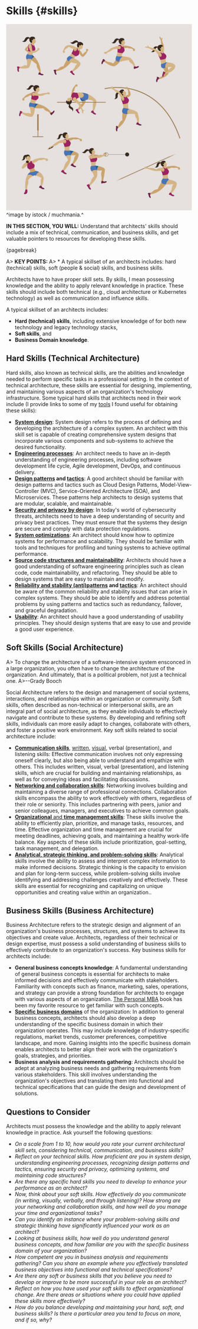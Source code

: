 

# Skills {#skills}

![](assets/images/arch/iStock-531552876.jpg)
^image by istock / muchmania.^

**IN THIS SECTION, YOU WILL:**  Understand that architects' skills should include a mix of technical, communication, and business skills, and get valuable pointers to resources for developing these skills.

{pagebreak}

A> **KEY POINTS:**
A> * A typical skillset of an architects includes: hard (technical) skills, soft (people & social) skills, and business skills.

Architects have to have proper skill sets. By skills, I mean possessing knowledge and the ability to apply relevant knowledge in practice. These skills should include both technical (e.g., cloud architecture or Kubernetes technology) as well as communication and influence skills.

A typical skillset of an architects includes:
* **Hard (technical) skills**, including extensive knowledge of for both new technology and legacy technology stacks,
* **Soft skills**, and
* **Business Domain knowledge**.

## Hard Skills (Technical Architecture)

Hard skills, also known as technical skills, are the abilities and knowledge needed to perform specific tasks in a professional setting. In the context of technical architecture, these skills are essential for designing, implementing, and maintaining various aspects of an organization's technology infrastructure. Some typical hard skills that architects need in their work include (I provide links to some of my [tools](https://obren.io/tools) I found useful for obtaining these skills):

* [**System design**](https://blog.pragmaticengineer.com/system-design-interview-an-insiders-guide-review/):  System design refers to the process of defining and developing the architecture of a complex system. An architect with this skill set is capable of creating comprehensive system designs that incorporate various components and sub-systems to achieve the desired functionality. 
* [**Engineering processes**](https://obren.io/tools/catalogs/?id=design-tactics-high-performing-technology-organizations): An architect needs to have an in-depth understanding of engineering processes, including software development life cycle, Agile development, DevOps, and continuous delivery. 
* **[Design patterns](https://obren.io/tools?tag=design_patterns) and [tactics](https://obren.io/tools?tag=design_tactics)**: A good architect should be familiar with design patterns and tactics such as Cloud Design Patterns, Model-View-Controller (MVC), Service-Oriented Architecture (SOA), and Microservices. These patterns help architects to design systems that are modular, scalable, and maintainable.  
* [**Security and privacy by design**](https://obren.io/tools?tag=security): In today's world of cybersecurity threats, architects need to have a deep understanding of security and privacy best practices. They must ensure that the systems they design are secure and comply with data protection regulations.
* [**System optimizations**](https://obren.io/tools/catalogs/?id=design-tactics-sig-performance): An architect should know how to optimize systems for performance and scalability. They should be familiar with tools and techniques for profiling and tuning systems to achieve optimal performance.
* [ **Source code structures and maintainability**](https://obren.io/tools/catalogs/?id=design-tactics-sig-maintainability): Architects should have a good understanding of software engineering principles such as clean code, code maintainability, and refactoring. They should be able to design systems that are easy to maintain and modify.
* **[Reliability and stability (anti)patterns](https://obren.io/tools/catalogs/?id=releaseit-stability-awareness) and [tactics](https://obren.io/tools/catalogs/?id=releaseit-stability-tactics)**: An architect should be aware of the common reliability and stability issues that can arise in complex systems. They should be able to identify and address potential problems by using patterns and tactics such as redundancy, failover, and graceful degradation.
* [**Usability**](https://obren.io/tools?q=usability): An architect should have a good understanding of usability principles. They should design systems that are easy to use and provide a good user experience.

## Soft Skills  (Social Architecture)
A> To change the architecture of a software-intensive system ensconced in a large organization, you often have to change the architecture of the organization. And ultimately, that is a political problem, not just a technical one. 
A>--Grady Booch

Social Architecture refers to the design and management of social systems, interactions, and relationships within an organization or community. Soft skills, often described as non-technical or interpersonal skills, are an integral part of social architecture, as they enable individuals to effectively navigate and contribute to these systems. By developing and refining soft skills, individuals can more easily adapt to changes, collaborate with others, and foster a positive work environment. Key soft skills related to social architecture include:

* [**Communication skills**](https://obren.io/tools?tag=consultancy), [written](https://obren.io/tools/sowhat/), [visual](https://obren.io/tools?tag=visuals), verbal (presentation), and listening skills: Effective communication involves not only expressing oneself clearly, but also being able to understand and empathize with others. This includes written, visual, verbal (presentation), and listening skills, which are crucial for building and maintaining relationships, as well as for conveying ideas and facilitating discussions.
* [**Networking and collaboration skills**](https://obren.io/tools?tag=leadership): Networking involves building and maintaining a diverse range of professional connections. Collaboration skills encompass the ability to work effectively with others, regardless of their role or seniority. This includes partnering with peers, junior and senior colleagues, managers, and executives to achieve common goals.
* [**Organizational** and **time management skills**](https://obren.io/tools?tag=reflect): These skills involve the ability to efficiently plan, prioritize, and manage tasks, resources, and time. Effective organization and time management are crucial for meeting deadlines, achieving goals, and maintaining a healthy work-life balance. Key aspects of these skills include prioritization, goal-setting, task management, and delegation.
* **[Analytical, strategic thinking, and problem-solving skills](https://obren.io/tools?tag=it)**: Analytical skills involve the ability to assess and interpret complex information to make informed decisions. Strategic thinking is the capacity to envision and plan for long-term success, while problem-solving skills involve identifying and addressing challenges creatively and effectively. These skills are essential for recognizing and capitalizing on unique opportunities and creating value within an organization..

## Business Skills  (Business Architecture)

Business Architecture refers to the strategic design and alignment of an organization's business processes, structures, and systems to achieve its objectives and create value. Architects, regardless of their technical or design expertise, must possess a solid understanding of business skills to effectively contribute to an organization's success. Key business skills for architects include:

* **General business concepts knowledge**: A fundamental understanding of general business concepts is essential for architects to make informed decisions and effectively communicate with stakeholders. Familiarity with concepts such as finance, marketing, sales, operations, and strategy can provide a strong foundation for architects to engage with various aspects of an organization. [The Personal MBA](https://personalmba.com/) book has been my favorite resource to get familiar with such concepts.
* [**Specific business domains**](https://obren.io/tools?tag=domain_models) of the organization: In addition to general business concepts, architects should also develop a deep understanding of the specific business domain in which their organization operates. This may include knowledge of industry-specific regulations, market trends, customer preferences, competitive landscape, and more. Gaining insights into the specific business domain enables architects to better align their work with the organization's goals, strategies, and priorities.
* **Business analysis and requirements gathering**: Architects should be adept at analyzing business needs and gathering requirements from various stakeholders. This skill involves understanding the organization's objectives and translating them into functional and technical specifications that can guide the design and development of solutions. 

 
## Questions to Consider

Architects must possess the knowledge and the ability to apply relevant knowledge in practice. Ask yourself the following questions:

* *On a scale from 1 to 10, how would you rate your current architectural skill sets, considering technical, communication, and business skills?*
* *Reflect on your technical skills. How proficient are you in system design, understanding engineering processes, recognizing design patterns and tactics, ensuring security and privacy, optimizing systems, and maintaining code structures?*
* *Are there any specific hard skills you need to develop to enhance your performance as an architect?*
* *Now, think about your soft skills. How effectively do you communicate (in writing, visually, verbally, and through listening)? How strong are your networking and collaboration skills, and how well do you manage your time and organizational tasks?*
* *Can you identify an instance where your problem-solving skills and strategic thinking have significantly influenced your work as an architect?*
* *Looking at business skills, how well do you understand general business concepts, and how familiar are you with the specific business domain of your organization?*
* *How competent are you in business analysis and requirements gathering? Can you share an example where you effectively translated business objectives into functional and technical specifications?*
* *Are there any soft or business skills that you believe you need to develop or improve to be more successful in your role as an architect?*
* *Reflect on how you have used your soft skills to effect organizational change. Are there areas or situations where you could have applied these skills more effectively?*
* *How do you balance developing and maintaining your hard, soft, and business skills? Is there a particular area you tend to focus on more, and if so, why?*
